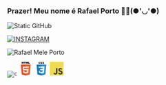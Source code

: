 ### Prazer! Meu nome é Rafael Porto 💪🏽(●'◡'●)

<img src="https://img.shields.io/static/v1?label=Overview&message=DEVRIGBY&color=E50046&style=for-the-badge&logo=GitHub" alt="Static GitHub">

[![INSTAGRAM](https://img.shields.io/badge/Instagram-E4405F?style=for-the-badge&logo=instagram&logoColor=white)](https://www.instagram.com/rm_porto?igsh=MWY2eWE0MmMxdHAyaw%3D%3D&utm_source=qr)

![Rafael Mele Porto](https://github-readme-stats.vercel.app/api?username=&theme=dark&hide_border=false&include_all_commits=true)

<code><img height="32" src="https://cdn.iconscout.com/icon/free/png-512/c-programming-569564.png" alt="c"/></code>
<code><img height="32" src="https://raw.githubusercontent.com/github/explore/80688e429a7d4ef2fca1e82350fe8e3517d3494d/topics/html/html.png" alt="HTML5"/></code>
<code><img height="32" src="https://raw.githubusercontent.com/github/explore/80688e429a7d4ef2fca1e82350fe8e3517d3494d/topics/css/css.png" alt="CSS"/></code>
<code><img height="32" src="https://raw.githubusercontent.com/github/explore/80688e429a7d4ef2fca1e82350fe8e3517d3494d/topics/javascript/javascript.png" alt="Javascript"/></code>

